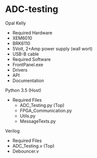 # ADC-testing

Opal Kelly
* Required Hardware
 * XEM6010
 * BRK6110
 * 5Volt, 2+Amp power supply (wall wort)
 * USB-B cable
* Required Software
 * FrontPanel.exe
  * Drivers
  * API
  * Documentation

Python 3.5 (Host)
* Required Files
  * ADC_Testing.py (Top)
  * FPGA_Communication.py
  * Utils.py
  * MessageTexts.py


Verilog 
* Required Files
 * ADC_Testing.v (Top)
 * Debouncer.v



